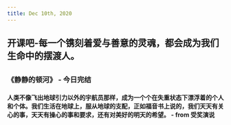 ```yaml
---
title: Dec 10th, 2020
---
```


## 开课吧-每一个镌刻着爱与善意的灵魂，都会成为我们生命中的摆渡人。
##
### 《静静的顿河》 - 今日完结
#### 人类不像飞出地球引力以外的宇航员那样，成为一个个在失重状态下漂浮着的个人和个体。我们生活在地球上，服从地球的支配，正如福音书上说的，我们天天有关心的事，天天有操心的事和要求，还有对美好的明天的希望。 - from 受奖演说
####
